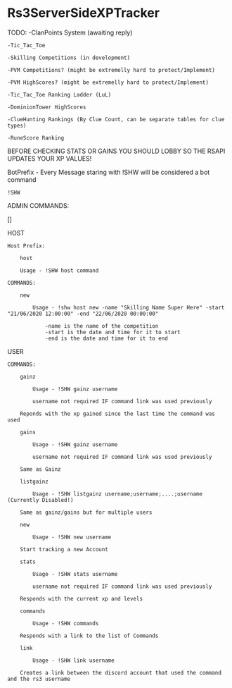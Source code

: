 # Rs3ServerSideXPTracker




TODO:
	-ClanPoints System (awaiting reply)
	
	-Tic_Tac_Toe
	
	-Skilling Competitions (in development)
	
	-PVM Competitions? (might be extremelly hard to protect/Implement)
	
	-PVM HighScores? (might be extremelly hard to protect/Implement)
	
	-Tic_Tac_Toe Ranking Ladder (LuL)
	
	-DominionTower HighScores
	
	-ClueHunting Rankings (By Clue Count, can be separate tables for clue types)
	
	-RuneScore Ranking





BEFORE CHECKING STATS OR GAINS YOU SHOULD LOBBY SO THE RSAPI UPDATES YOUR XP VALUES!


BotPrefix - Every Message staring with !SHW will be considered a bot command

	!SHW


ADMIN COMMANDS:

[]


HOST

	Host Prefix: 

		host

		Usage - !SHW host command

	COMMANDS:
		
		new

			Usage - !shw host new -name "Skilling Name Super Here" -start "21/06/2020 12:00:00" -end "22/06/2020 00:00:00"

				-name is the name of the competition
				-start is the date and time for it to start
				-end is the date and time for it to end


USER

	COMMANDS:

		gainz

			Usage - !SHW gainz username

			username not required IF command link was used previously

		Reponds with the xp gained since the last time the command was used

		gains

			Usage - !SHW gainz username

			username not required IF command link was used previously
		
		Same as Gainz

		listgainz 

			Usage - !SHW listgainz username;username;....;username (Currently Disabled!)

		Same as gainz/gains but for multiple users

		new

			Usage - !SHW new username

		Start tracking a new Account

		stats 

			Usage - !SHW stats username

			username not required IF command link was used previously

		Responds with the current xp and levels

		commands

			Usage - !SHW commands

		Responds with a link to the list of Commands

		link

			Usage - !SHW link username

		Creates a link between the discord account that used the command and the rs3 username

